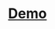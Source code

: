 <h1><a href="https://my-portfolio-1okj0czav-mohamed-yasser-rayas-projects.vercel.app" target="_blank">Demo</a></h1>
